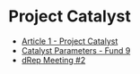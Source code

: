 # Project Catalyst

- [Article 1 - Project Catalyst](/blockchain/cardano/catalyst/article1-project-catalyst.md)
- [Catalyst Parameters - Fund 9](/blockchain/cardano/catalyst/catalyst-parameters-fund-9.md)
- [dRep Meeting #2](blockchain/cardano/catalyst/drep-meeting-2.md)
